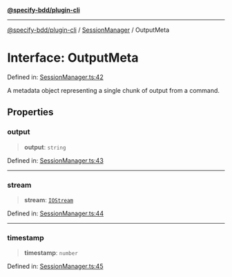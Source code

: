 [**@specify-bdd/plugin-cli**](../../README.md)

***

[@specify-bdd/plugin-cli](../../README.md) / [SessionManager](../README.md) / OutputMeta

# Interface: OutputMeta

Defined in: [SessionManager.ts:42](https://github.com/specify-bdd/specify-core/blob/8d56e00368fb4979647536584799f41d4f8aa6f7/modules/@specify-bdd/plugin-cli/src/lib/SessionManager.ts#L42)

A metadata object representing a single chunk of output from a command.

## Properties

### output

> **output**: `string`

Defined in: [SessionManager.ts:43](https://github.com/specify-bdd/specify-core/blob/8d56e00368fb4979647536584799f41d4f8aa6f7/modules/@specify-bdd/plugin-cli/src/lib/SessionManager.ts#L43)

***

### stream

> **stream**: [`IOStream`](../enumerations/IOStream.md)

Defined in: [SessionManager.ts:44](https://github.com/specify-bdd/specify-core/blob/8d56e00368fb4979647536584799f41d4f8aa6f7/modules/@specify-bdd/plugin-cli/src/lib/SessionManager.ts#L44)

***

### timestamp

> **timestamp**: `number`

Defined in: [SessionManager.ts:45](https://github.com/specify-bdd/specify-core/blob/8d56e00368fb4979647536584799f41d4f8aa6f7/modules/@specify-bdd/plugin-cli/src/lib/SessionManager.ts#L45)
